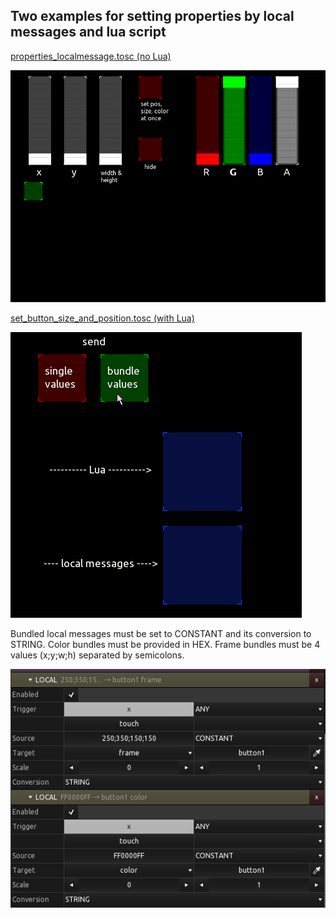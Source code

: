 ## Two examples for setting properties by local messages and lua script

[properties_localmessage.tosc (no Lua)](properties_localmessage.tosc)

![properties_localmessages](preview_sp.gif) 


[set_button_size_and_position.tosc (with Lua)](set_button_size_and_position.tosc)

![setbuttonsizeandposition](preview_sbsap.gif)


Bundled local messages must be set to CONSTANT and its conversion to STRING.
Color bundles must be provided in HEX. Frame bundles must be 4 values (x;y;w;h) separated by semicolons.

![properties_localmessages](lm_bundle.png)